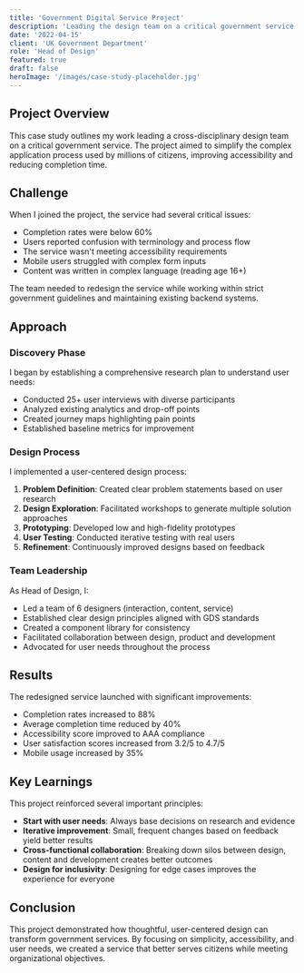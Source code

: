 ```yaml
---
title: 'Government Digital Service Project'
description: 'Leading the design team on a critical government service to support citizens across the UK.'
date: '2022-04-15'
client: 'UK Government Department'
role: 'Head of Design'
featured: true
draft: false
heroImage: '/images/case-study-placeholder.jpg'
---
```


## Project Overview

This case study outlines my work leading a cross-disciplinary design team on a critical government service. The project aimed to simplify the complex application process used by millions of citizens, improving accessibility and reducing completion time.

## Challenge

When I joined the project, the service had several critical issues:

- Completion rates were below 60%
- Users reported confusion with terminology and process flow
- The service wasn't meeting accessibility requirements
- Mobile users struggled with complex form inputs
- Content was written in complex language (reading age 16+)

The team needed to redesign the service while working within strict government guidelines and maintaining existing backend systems.

## Approach

### Discovery Phase

I began by establishing a comprehensive research plan to understand user needs:

- Conducted 25+ user interviews with diverse participants
- Analyzed existing analytics and drop-off points
- Created journey maps highlighting pain points
- Established baseline metrics for improvement

### Design Process

I implemented a user-centered design process:

1. **Problem Definition**: Created clear problem statements based on user research
2. **Design Exploration**: Facilitated workshops to generate multiple solution approaches
3. **Prototyping**: Developed low and high-fidelity prototypes
4. **User Testing**: Conducted iterative testing with real users
5. **Refinement**: Continuously improved designs based on feedback

### Team Leadership

As Head of Design, I:

- Led a team of 6 designers (interaction, content, service)
- Established clear design principles aligned with GDS standards
- Created a component library for consistency
- Facilitated collaboration between design, product and development
- Advocated for user needs throughout the process

## Results

The redesigned service launched with significant improvements:

- Completion rates increased to 88%
- Average completion time reduced by 40%
- Accessibility score improved to AAA compliance
- User satisfaction scores increased from 3.2/5 to 4.7/5
- Mobile usage increased by 35%

## Key Learnings

This project reinforced several important principles:

- **Start with user needs**: Always base decisions on research and evidence
- **Iterative improvement**: Small, frequent changes based on feedback yield better results
- **Cross-functional collaboration**: Breaking down silos between design, content and development creates better outcomes
- **Design for inclusivity**: Designing for edge cases improves the experience for everyone

## Conclusion

This project demonstrated how thoughtful, user-centered design can transform government services. By focusing on simplicity, accessibility, and user needs, we created a service that better serves citizens while meeting organizational objectives. 